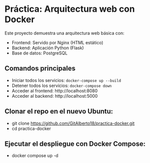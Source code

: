 # Práctica: Arquitectura web con Docker

Este proyecto demuestra una arquitectura web básica con:
- Frontend: Servido por Nginx (HTML estático)
- Backend: Aplicación Python (Flask)
- Base de datos: PostgreSQL

## Comandos principales

- Iniciar todos los servicios: `docker-compose up --build`
- Detener todos los servicios: `docker-compose down`
- Acceder al frontend: http://localhost:8080
- Acceder al backend: http://localhost:5000

## Clonar el repo en el nuevo Ubuntu:
- git clone https://github.com/GitAlberto18/practica-docker.git
- cd practica-docker
  
## Ejecutar el despliegue con Docker Compose:
- docker compose up -d
